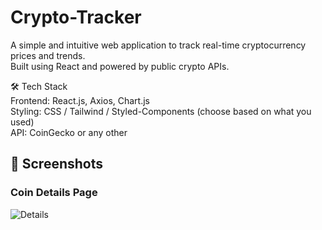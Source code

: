 # Crypto-Tracker
A simple and intuitive web application to track real-time cryptocurrency prices and trends. <br>
Built using React and powered by public crypto APIs.

🛠 Tech Stack<br>
Frontend: React.js, Axios, Chart.js<br>
Styling: CSS / Tailwind / Styled-Components (choose based on what you used)<br>
API: CoinGecko or any other

## 📸 Screenshots

### Coin Details Page

![Details](./screenshots/output.png)
